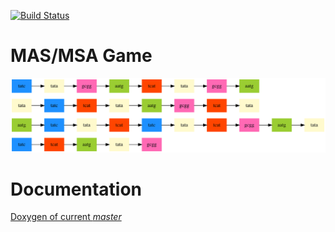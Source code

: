 [![Build Status](https://travis-ci.com/mslehre/MAS.svg?branch=master)](https://travis-ci.com/mslehre/MAS)

# MAS/MSA Game
![MSA](docs/msa.png)

# Documentation
  [Doxygen of current _master_](https://mslehre.github.io/MAS)
